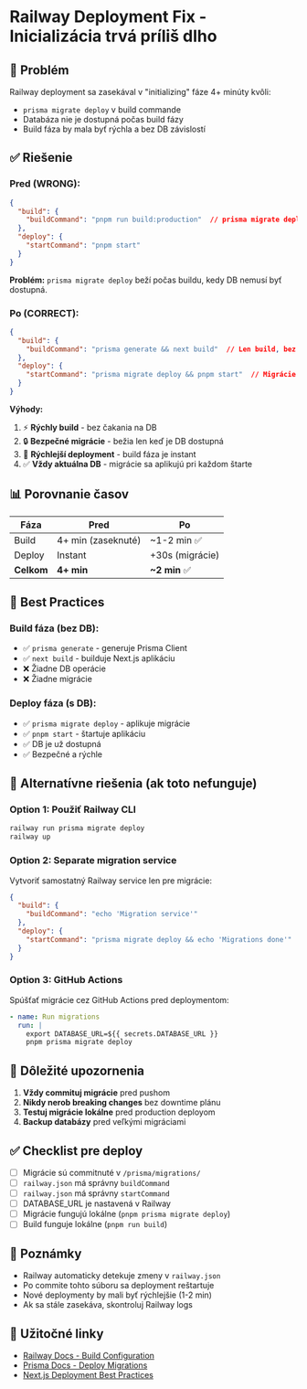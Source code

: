 # Railway Deployment Fix - Inicializácia trvá príliš dlho

## 🔴 Problém
Railway deployment sa zasekával v "initializing" fáze 4+ minúty kvôli:
- `prisma migrate deploy` v build commande
- Databáza nie je dostupná počas build fázy
- Build fáza by mala byť rýchla a bez DB závislostí

## ✅ Riešenie

### Pred (WRONG):
```json
{
  "build": {
    "buildCommand": "pnpm run build:production"  // prisma migrate deploy + build
  },
  "deploy": {
    "startCommand": "pnpm start"
  }
}
```

**Problém:** `prisma migrate deploy` beží počas buildu, kedy DB nemusí byť dostupná.

### Po (CORRECT):
```json
{
  "build": {
    "buildCommand": "prisma generate && next build"  // Len build, bez DB
  },
  "deploy": {
    "startCommand": "prisma migrate deploy && pnpm start"  // Migrácie pred štartom
  }
}
```

**Výhody:**
1. ⚡ **Rýchly build** - bez čakania na DB
2. 🔒 **Bezpečné migrácie** - bežia len keď je DB dostupná
3. 🚀 **Rýchlejší deployment** - build fáza je instant
4. ✅ **Vždy aktuálna DB** - migrácie sa aplikujú pri každom štarte

## 📊 Porovnanie časov

| Fáza | Pred | Po |
|------|------|-----|
| Build | 4+ min (zaseknuté) | ~1-2 min ✅ |
| Deploy | Instant | +30s (migrácie) |
| **Celkom** | **4+ min** | **~2 min** ✅ |

## 🎯 Best Practices

### Build fáza (bez DB):
- ✅ `prisma generate` - generuje Prisma Client
- ✅ `next build` - builduje Next.js aplikáciu
- ❌ Žiadne DB operácie
- ❌ Žiadne migrácie

### Deploy fáza (s DB):
- ✅ `prisma migrate deploy` - aplikuje migrácie
- ✅ `pnpm start` - štartuje aplikáciu
- ✅ DB je už dostupná
- ✅ Bezpečné a rýchle

## 🔧 Alternatívne riešenia (ak toto nefunguje)

### Option 1: Použiť Railway CLI
```bash
railway run prisma migrate deploy
railway up
```

### Option 2: Separate migration service
Vytvoriť samostatný Railway service len pre migrácie:
```json
{
  "build": {
    "buildCommand": "echo 'Migration service'"
  },
  "deploy": {
    "startCommand": "prisma migrate deploy && echo 'Migrations done'"
  }
}
```

### Option 3: GitHub Actions
Spúšťať migrácie cez GitHub Actions pred deploymentom:
```yaml
- name: Run migrations
  run: |
    export DATABASE_URL=${{ secrets.DATABASE_URL }}
    pnpm prisma migrate deploy
```

## 🚨 Dôležité upozornenia

1. **Vždy commituj migrácie** pred pushom
2. **Nikdy nerob breaking changes** bez downtime plánu
3. **Testuj migrácie lokálne** pred production deployom
4. **Backup databázy** pred veľkými migráciami

## ✅ Checklist pre deploy

- [ ] Migrácie sú commitnuté v `/prisma/migrations/`
- [ ] `railway.json` má správny `buildCommand`
- [ ] `railway.json` má správny `startCommand`
- [ ] DATABASE_URL je nastavená v Railway
- [ ] Migrácie fungujú lokálne (`pnpm prisma migrate deploy`)
- [ ] Build funguje lokálne (`pnpm run build`)

## 📝 Poznámky

- Railway automaticky detekuje zmeny v `railway.json`
- Po commite tohto súboru sa deployment reštartuje
- Nové deploymenty by mali byť rýchlejšie (1-2 min)
- Ak sa stále zasekáva, skontroluj Railway logs

## 🔗 Užitočné linky

- [Railway Docs - Build Configuration](https://docs.railway.app/deploy/builds)
- [Prisma Docs - Deploy Migrations](https://www.prisma.io/docs/guides/migrate/production-troubleshooting)
- [Next.js Deployment Best Practices](https://nextjs.org/docs/deployment)
